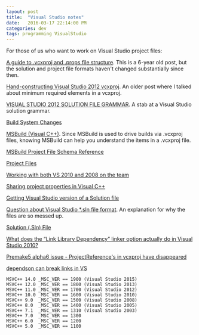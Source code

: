 ```yaml
---
layout: post
title:  "Visual Studio notes"
date:   2016-03-17 22:14:00 PM
categories: dev
tags: programming VisualStudio
---
```


For those of us who want to work on Visual Studio project files:

[A guide to .vcxproj and .props file structure](https://blogs.msdn.microsoft.com/visualstudio/2010/05/14/a-guide-to-vcxproj-and-props-file-structure/). This is a 6-year old post, but the solution and project file formats haven't changed substantially since then.

[Hand-constructing Visual Studio 2012 vcxproj](http://blog.bfitz.us/?p=922). An older post where I talked about minimum required elements in a vcxproj.

[VISUAL STUDIO 2012 SOLUTION FILE GRAMMAR](http://blog.bfitz.us/?p=955). A stab at a Visual Studio solution grammar.

[Build System Changes](https://msdn.microsoft.com/en-us/library/ee862524.aspx)

[MSBuild (Visual C++)](https://msdn.microsoft.com/en-us/library/dd293626.aspx). Since MSBuild is used to drive builds via .vcxproj files, knowing MSBuild can help you understand the items in a .vcxproj file.

[MSBuild Project File Schema Reference](https://msdn.microsoft.com/en-us/library/5dy88c2e.aspx)

[Project Files](https://msdn.microsoft.com/en-us/library/2208a1f2.aspx)

[Working with both VS 2010 and 2008 on the team](http://robrich.org/archive/2010/04/20/working-with-both-vs-2010-and-2008-on-the-team.aspx)

[Sharing project properties in Visual C++](http://manski.net/2012/01/sharing-project-properties-in-visual-c/)

[Getting Visual Studio version of a Solution file](http://pascoal.net/2011/05/getting-visual-studio-version-of-a-solution-file/)

[Question about Visual Studio *.sln file format](http://stackoverflow.com/questions/5629981/question-about-visual-studio-sln-file-format). An explanation for why the files are so messed up.

[Solution (.Sln) File](https://msdn.microsoft.com/en-us/library/bb165951.aspx)

[What does the “Link Library Dependency” linker option actually do in Visual Studio 2010?](http://stackoverflow.com/questions/7683869/what-does-the-link-library-dependency-linker-option-actually-do-in-visual-stud)

[Premake5 alpha6 issue - ProjectReference's in vcxproj have disappeared](https://groups.google.com/forum/#!topic/premake-development/x-cCFNBKVC0)

[dependson can break links in VS](https://github.com/premake/premake-core/issues/208)

```
MSVC++ 14.0 _MSC_VER == 1900 (Visual Studio 2015)
MSVC++ 12.0 _MSC_VER == 1800 (Visual Studio 2013)
MSVC++ 11.0 _MSC_VER == 1700 (Visual Studio 2012)
MSVC++ 10.0 _MSC_VER == 1600 (Visual Studio 2010)
MSVC++ 9.0  _MSC_VER == 1500 (Visual Studio 2008)
MSVC++ 8.0  _MSC_VER == 1400 (Visual Studio 2005)
MSVC++ 7.1  _MSC_VER == 1310 (Visual Studio 2003)
MSVC++ 7.0  _MSC_VER == 1300
MSVC++ 6.0  _MSC_VER == 1200
MSVC++ 5.0  _MSC_VER == 1100
```
